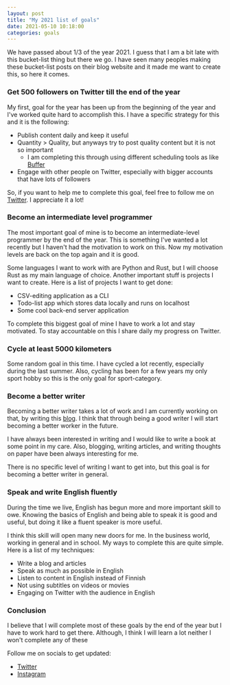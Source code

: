 ```yaml
---
layout: post
title: "My 2021 list of goals"
date: 2021-05-10 10:18:00
categories: goals
---
```


We have passed about 1/3 of the year 2021. I guess that I am a bit late with this bucket-list thing but there we go. I have seen many peoples making these bucket-list posts on their blog website and it made me want to create this, so here it comes.

### Get 500 followers on Twitter till the end of the year

My first, goal for the year has been up from the beginning of the year and I've worked quite hard to accomplish this. I have a specific strategy for this and it is the following:

- Publish content daily and keep it useful
- Quantity > Quality, but anyways try to post quality content but it is not so important
  - I am completing this through using different scheduling tools as like [Buffer](https://buffer.com)
- Engage with other people on Twitter, especially with bigger accounts that have lots of followers

So, if you want to help me to complete this goal, feel free to follow me on [Twitter](https://twitter.com/sopanenm). I appreciate it a lot!

### Become an intermediate level programmer

The most important goal of mine is to become an intermediate-level programmer by the end of the year. This is something I've wanted a lot recently but I haven't had the motivation to work on this. Now my motivation levels are back on the top again and it is good.

Some languages I want to work with are Python and Rust, but I will choose Rust as my main language of choice. Another important stuff is projects I want to create. Here is a list of projects I want to get done:

- CSV-editing application as a CLI
- Todo-list app which stores data locally and runs on localhost
- Some cool back-end server application

To complete this biggest goal of mine I have to work a lot and stay motivated. To stay accountable on this I share daily my progress on Twitter.

### Cycle at least 5000 kilometers

Some random goal in this time. I have cycled a lot recently, especially during the last summer. Also, cycling has been for a few years my only sport hobby so this is the only goal for sport-category.

### Become a better writer

Becoming a better writer takes a lot of work and I am currently working on that, by writing this [blog](https://sopanem.github.io/blog). I think that through being a good writer I will start becoming a better worker in the future.

I have always been interested in writing and I would like to write a book at some point in my care. Also, blogging, writing articles, and writing thoughts on paper have been always interesting for me.

There is no specific level of writing I want to get into, but this goal is for becoming a better writer in general.

### Speak and write English fluently

During the time we live, English has begun more and more important skill to owe. Knowing the basics of English and being able to speak it is good and useful, but doing it like a fluent speaker is more useful.

I think this skill will open many new doors for me. In the business world, working in general and in school. My ways to complete this are quite simple. Here is a list of my techniques:

- Write a blog and articles
- Speak as much as possible in English
- Listen to content in English instead of Finnish
- Not using subtitles on videos or movies
- Engaging on Twitter with the audience in English

### Conclusion

I believe that I will complete most of these goals by the end of the year but I have to work hard to get there. Although, I think I will learn a lot neither I won't complete any of these

Follow me on socials to get updated:

- [Twitter](https://twitter.com/sopanenm)
- [Instagram](https://instagram.com/sopanem)
